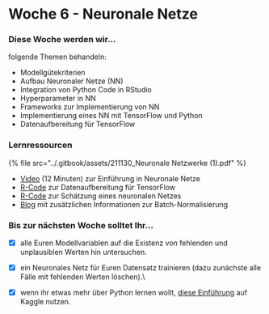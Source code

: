 # Woche 6 - Neuronale Netze

### Diese Woche werden wir...

folgende Themen behandeln:

* Modellgütekriterien
* Aufbau Neuronaler Netze (NN)
* Integration von Python Code in RStudio
* Hyperparameter in NN
* Frameworks zur Implementierung von NN
* Implementierung eines NN mit TensorFlow und Python
* Datenaufbereitung für TensorFlow

### Lernressourcen

{% file src="../.gitbook/assets/211130_Neuronale Netzwerke (1).pdf" %}

* [Video](https://www.youtube.com/watch?v=GvQwE2OhL8I) (12 Minuten) zur Einführung in Neuronale Netze
* [R-Code](https://github.com/opencampus-sh/einfuehrung-in-data-science-und-ml/blob/main/Neuronale%20Netze/neural-net-data-preparation.R) zur Datenaufbereitung für TensorFlow
* [R-Code](https://github.com/opencampus-sh/einfuehrung-in-data-science-und-ml/blob/main/Neuronale%20Netze/neural-net-estimation.Rmd) zur Schätzung eines neuronalen Netzes
* [Blog](https://www.kdnuggets.com/2018/06/batch-normalization-neural-networks.html) mit zusätzlichen Informationen zur Batch-Normalisierung

### Bis zur nächsten Woche solltet Ihr...

*   [x] alle Euren Modellvariablen auf die Existenz von fehlenden und unplausiblen Werten hin untersuchen.


* [x] ein Neuronales Netz für Euren Datensatz trainieren (dazu zunächste alle Fälle mit fehlenden Werten löschen).\

* [x] wenn ihr etwas mehr über Python lernen wollt, [diese Einführung](https://www.kaggle.com/colinmorris/hello-python) auf Kaggle nutzen.

